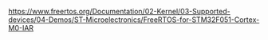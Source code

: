 https://www.freertos.org/Documentation/02-Kernel/03-Supported-devices/04-Demos/ST-Microelectronics/FreeRTOS-for-STM32F051-Cortex-M0-IAR